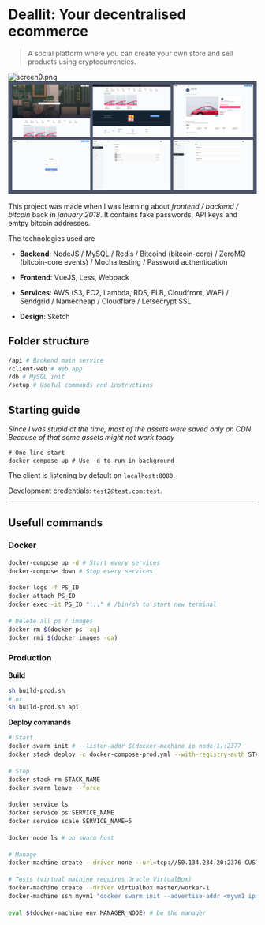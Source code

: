 # Deallit: Your decentralised ecommerce

> A social platform where you can create your own store and sell products using cryptocurrencies.


![screen0.png](./doc/screen-00.png)
![screens.png](./doc/screens.png)

This project was made when I was learning about *frontend / backend / bitcoin* back in *january 2018*. It contains fake passwords, API keys and emtpy bitcoin addresses.

The technologies used are

- **Backend**: NodeJS / MySQL / Redis / Bitcoind (bitcoin-core) / ZeroMQ (bitcoin-core events) / Mocha testing / Password authentication

- **Frontend**: VueJS, Less, Webpack

- **Services**: AWS (S3, EC2, Lambda, RDS, ELB, Cloudfront, WAF) / Sendgrid / Namecheap / Cloudflare / Letsecrypt SSL

- **Design**: Sketch

## Folder structure

```bash
/api # Backend main service
/client-web # Web app
/db # MySQL init
/setup # Useful commands and instructions
```

## Starting guide

*Since I was stupid at the time, most of the assets were saved only on CDN. Because of that some assets might not work today*

```
# One line start
docker-compose up # Use -d to run in background
```

The client is listening by default on `localhost:8080`.

Development credentials: `test2@test.com:test`.

---

## Usefull commands

### Docker

```bash
docker-compose up -d # Start every services
docker-compose down # Stop every services

docker logs -f PS_ID
docker attach PS_ID
docker exec -it PS_ID "..." # /bin/sh to start new terminal

# Delete all ps / images
docker rm $(docker ps -aq)
docker rmi $(docker images -qa)
```

### Production

**Build**

```bash
sh build-prod.sh
# or
sh build-prod.sh api
```

**Deploy commands**

```bash
# Start
docker swarm init # --listen-addr $(docker-machine ip node-1):2377
docker stack deploy -c docker-compose-prod.yml --with-registry-auth STACK_NAME

# Stop
docker stack rm STACK_NAME
docker swarm leave --force

docker service ls
docker service ps SERVICE_NAME
docker service scale SERVICE_NAME=5

docker node ls # on swarm host

# Manage
docker-machine create --driver none --url=tcp://50.134.234.20:2376 CUSTOM_HW

# Tests (virtual machine requires Oracle VirtualBox)
docker-machine create --driver virtualbox master/worker-1
docker-machine ssh myvm1 "docker swarm init --advertise-addr <myvm1 ip>"

eval $(docker-machine env MANAGER_NODE) # be the manager
```
